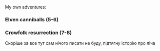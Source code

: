 


My own adventures:

### Elven canniballs (5-6)

### Crowfolk resurrection (7-8)
Скоріше за все тут сам нічого писати не буду, підтягну історію про ліча
